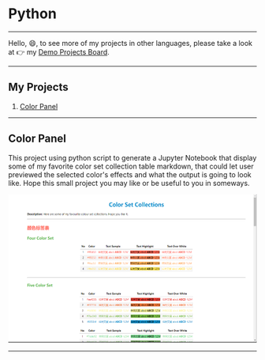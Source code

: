 # Python
---
Hello, 😄, to see more of my projects in other languages, please take a look at 👉 my [Demo Projects Board](https://github.com/RunquanYe/DemoProjects).

---
## My Projects
1. [Color Panel](#color-panel)
---

## Color Panel

This project using python script to generate a Jupyter Notebook that display some of my favorite color set collection table markdown, that could let user previewed the selected color's effects and what the output is going to look like.  Hope this small project you may like or be useful to you in someways.

<p align="center"><img width="600" height="300" src="https://github.com/RunquanYe/Python/blob/main/img/ColorPanel02.png"/></p>

---

